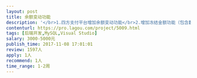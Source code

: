 ```yaml
---                
layout: post       
title: 余额变动功能           
description: '</br>1.四方支付平台增加余额变动功能</br>2.增加冻结金额功能（包含数据库）</br>3.相应的BUG 修改</br>具体电话沟通</br>'     
contenturl: https://pro.lagou.com/project/5009.html      
tags: [后端开发,MySQL,Visual Studio]            
salary: 3000-5000元          
publish_time: 2017-11-08 17:01:01         
review: 1597人                   
apply: 1人                   
recommend: 1人                   
time_range: 1-2周              
---                 
```

